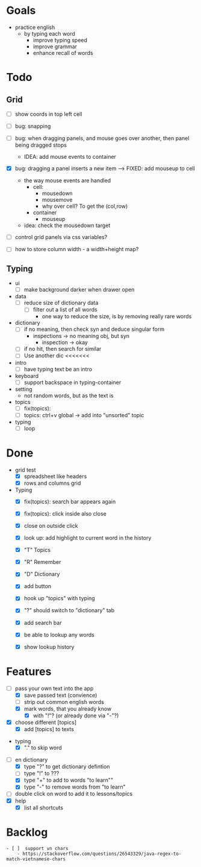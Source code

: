 
# Goals

- practice english
  - by typing each word
    - improve typing speed
    - improve grammar
    - enhance recall of words

# Todo

## Grid

- [ ] show coords in top left cell
- [ ] bug: snapping
- [ ] bug: when dragging panels, and mouse goes over another, then panel being dragged stops
  - IDEA: add mouse events to container
- [x] bug: dragging a panel inserts a new item --> FIXED: add mouseup to cell
  - the way mouse events are handled
    - cell:
      - mousedown
      - mousemove
      - why over cell? To get the (col,row)
    - container
      - mouseup
  - idea: check the mousedown target
- [ ] control grid panels via css variables?
- [ ] how to store column width - a width+height map?


## Typing
- ui
  - [ ] make background darker when drawer open

- data
  - [ ] reduce size of dictionary data
    - [ ] filter out a list of all words
      - one way to reduce the size, is by removing really rare words
- dictionary
  - [ ] if no meaning, then check syn and deduce singular form
    - inspections -> no meaning obj, but syn
      - inspection -> okay
  - [ ] if no hit, then search for similar
  - [ ] Use another dic <<<<<<<
- intro
  - [ ] have typing text be an intro
- keyboard
  - [ ] support backspace in typing-container
- setting
  - not random words, but as the text is
- topics
  - [ ] fix(topics): 
  - [ ] topics: ctrl+v global -> add into "unsorted" topic
- typing
  - [ ] loop

# Done

- grid test
  - [x] spreadsheet like headers
  - [x] rows and columns grid

- Typing
  - [x] fix(topics): search bar appears again
  - [x] fix(topics): click inside also close
  - [x] close on outside click
  - [x] look up: add highlight to current word in the history
  - [x] "T" Topics
  - [x] "R" Remember
  - [x] "D" Dictionary

  - [x] add button
  - [x] hook up "topics" with typing
  - [x] "?" should switch to "dictionary" tab
  - [x] add search bar
  - [x] be able to lookup any words
  - [x] show lookup history


# Features

- [ ] pass your own text into the app
  - [x] save passed text (convience)
  - [ ] strip out common english words
  - [x] mark words, that you already know
    - [x] with "!"? (or already done via "-"?)
- [x] choose different [topics]
  - [x] add [topics] to texts
- typing
  - [x] "." to skip word
- [ ] en dictionary
  - [x] type "?" to get dictionary defintion
  - [ ] type "!" to ???
  - [x] type "+" to add to words "to learn""
  - [x] type "-" to remove words from "to learn"
- [ ] double click on word to add it to lessons/topics
- [x] help
  - [x] list all shortcuts

# Backlog

    - [ ]  support vn chars
        - https://stackoverflow.com/questions/26543329/java-regex-to-match-vietnamese-chars

